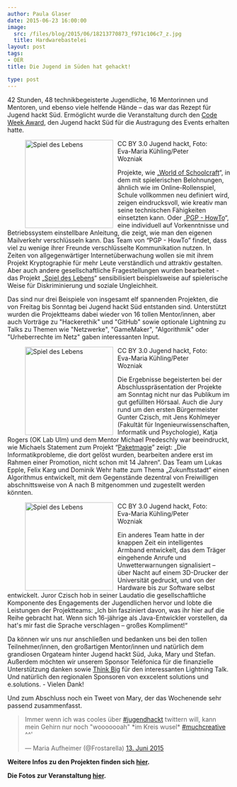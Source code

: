 ```yaml
---
author: Paula Glaser
date: 2015-06-23 16:00:00
image:
  src: /files/blog/2015/06/18213770873_f971c106c7_z.jpg
  title: Hardwarebastelei
layout: post
tags:
- OER
title: Die Jugend im Süden hat gehackt!

type: post
---
```

42 Stunden, 48 technikbegeisterte Jugendliche, 16 Mentorinnen und Mentoren, und ebenso viele helfende Hände – das war das Rezept für Jugend hackt Süd. Ermöglicht wurde die Veranstaltung durch den <a href="http://award.codeweek.de/">Code Week Award</a>, den Jugend hackt Süd für die Austragung des Events erhalten hatte.

<figure>
<a href="http://jugendhackt-de.okblogfarm.org/files/2015/06/18158023784_8532b2fc65_z.jpg"><img  style="float: left; width: 199px; margin-right: 10px"class="wp-image-1248 size-medium" src="http://jugendhackt-de.okblogfarm.org/files/2015/06/18158023784_8532b2fc65_z-199x300.jpg" alt="Spiel des Lebens" /></a>
<figcaption class="invitation-figcaption">CC BY 3.0 Jugend hackt, Foto: Eva-Maria Kühling/Peter Wozniak</figcaption>
</figure>

Projekte, wie „<a href="http://hackdash.org/projects/557c16883f8689f158e0f3c3">World of Schoolcraft</a>“, in dem mit spielerischen Belohnungen, ähnlich wie im Online-Rollenspiel, Schule vollkommen neu definiert wird, zeigen eindrucksvoll, wie kreativ man seine technischen Fähigkeiten einsetzten kann. Oder „<a href="http://hackdash.org/projects/557c29453f8689f158e0f3c7">PGP - HowTo</a>“, eine individuell auf Vorkenntnisse und Betriebssystem einstellbare Anleitung, die zeigt, wie man den eigenen Mailverkehr verschlüsseln kann. Das Team von “PGP - HowTo” findet, dass viel zu wenige ihrer Freunde verschlüsselte Kommunikation nutzen. In Zeiten von allgegenwärtiger Internetüberwachung wollen sie mit ihrem Projekt Kryptographie für mehr Leute verständlich und attraktiv gestalten. Aber auch andere gesellschaftliche Fragestellungen wurden bearbeitet - das Projekt „<a href="http://hackdash.org/projects/557c01f63f8689f158e0f3bb">Spiel des Lebens</a>“ sensibilisiert beispielsweise auf spielerische Weise für Diskriminierung und soziale Ungleichheit.

Das sind nur drei Beispiele von insgesamt elf spannenden Projekten, die von Freitag bis Sonntag bei Jugend hackt Süd entstanden sind. Unterstützt wurden die Projektteams dabei wieder von 16 tollen Mentor/innen, aber auch Vorträge zu "Hackerethik" und "GitHub" sowie optionale Lightning zu Talks zu Themen wie "Netzwerke", "GameMaker", "Algorithmik" oder "Urheberrechte im Netz" gaben interessanten Input.


<figure>
<a href="http://jugendhackt-de.okblogfarm.org/files/2015/06/18159939203_82cb96dbb4_z.jpg"><img  style="float: left; width: 199px; margin-right: 10px"class="wp-image-1248 size-medium" src="http://jugendhackt-de.okblogfarm.org/files/2015/06/18159939203_82cb96dbb4_z-300x199.jpg" alt="Spiel des Lebens" /></a>
<figcaption class="invitation-figcaption">CC BY 3.0 Jugend hackt, Foto: Eva-Maria Kühling/Peter Wozniak</figcaption>
</figure>

Die Ergebnisse begeisterten bei der Abschlusspräsentation der Projekte am Sonntag nicht nur das Publikum im gut gefüllten Hörsaal. Auch die Jury rund um  den ersten Bürgermeister Gunter Czisch, mit Jens Kohlmeyer (Fakultät  für Ingenieurwissenschaften, Informatik und Psychologie), Katja  Rogers (OK Lab Ulm) und dem Mentor Michael Predeschly war beeindruckt, wie Michaels Statement zum Projekt “<a href="http://hackdash.org/projects/557bf10f3f8689f158e0f371">Paketmagie</a>” zeigt: „Die  Informatikprobleme, die dort gelöst wurden, bearbeiten andere erst im  Rahmen einer Promotion, nicht schon mit 14 Jahren“. Das Team um Lukas  Epple, Felix Karg und Dominik Wehr hatte zum Thema „Zukunftsstadt“ einen Algorithmus entwickelt, mit dem Gegenstände dezentral von Freiwilligen abschnittsweise von A nach B mitgenommen und zugestellt werden könnten.


<figure>
<a href="http://jugendhackt-de.okblogfarm.org/files/2015/06/18213770873_f971c106c7_z.jpg"><img  style="float: left; width: 199px; margin-right: 10px"class="wp-image-1248 size-medium" src="http://jugendhackt-de.okblogfarm.org/files/2015/06/18213770873_f971c106c7_z-300x199.jpg" alt="Spiel des Lebens" /></a>
<figcaption class="invitation-figcaption">CC BY 3.0 Jugend hackt, Foto: Eva-Maria Kühling/Peter Wozniak</figcaption>
</figure>

Ein anderes Team hatte in der knappen Zeit ein intelligentes Armband entwickelt, das dem Träger eingehende Anrufe und Unwetterwarnungen signalisiert – über Nacht auf einem 3D-Drucker der Universität gedruckt, und von der Hardware bis zur Software selbst entwickelt. Juror Czisch hob in seiner Laudatio die gesellschaftliche Komponente des Engagements der Jugendlichen hervor und lobte die Leistungen der Projektteams: „Ich bin fasziniert davon, was ihr hier auf die Reihe gebracht hat. Wenn sich 16-jährige als Java-Entwickler vorstellen, da hat's mir fast die Sprache verschlagen – großes Kompliment!“

Da können wir uns nur anschließen und bedanken uns bei den tollen Teilnehmer/innen, den großartigen Mentor/innen und natürlich dem grandiosen Orgateam hinter Jugend hackt Süd, Juka, Mary und Stefan. Außerdem möchten wir unserem Sponsor Teléfonica für die finanzielle Unterstützung danken sowie <a href="https://www.think-big.org/">Think Big</a> für den interessanten Lightning Talk. Und natürlich den regionalen Sponsoren von exxcelent solutions und e.solutions. - Vielen Dank!

Und zum Abschluss noch ein Tweet von Mary, der das Wochenende sehr passend zusammenfasst.
<blockquote class="twitter-tweet" lang="de">
<p dir="ltr" lang="de">Immer wenn ich was cooles über <a href="https://twitter.com/hashtag/jugendhackt?src=hash">#jugendhackt</a> twittern will, kann mein Gehirn nur noch "wooooooah" *im Kreis wusel* <a href="https://twitter.com/hashtag/muchcreative?src=hash">#muchcreative</a> ^^'</p>
— Maria Aufheimer (@Frostarella) <a href="https://twitter.com/Frostarella/status/609867247427952640">13. Juni 2015</a></blockquote>

<strong>Weitere Infos zu den Projekten finden sich <a href="http://hackdash.org/dashboards/jhsued2015">hier</a>.

Die Fotos zur Veranstaltung <a href="https://www.flickr.com/photos/okfde/sets/72157654508365302">hier</a>.</strong>
